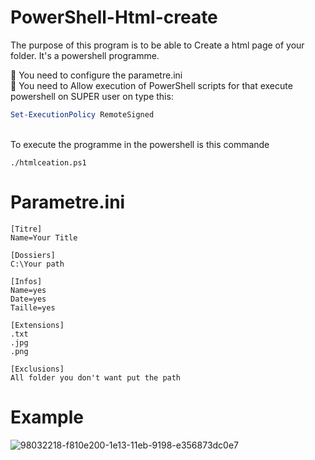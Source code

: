 # PowerShell-Html-create
The purpose of this program is to be able to Create a html page of your folder. It's a powershell programme.

🚧 You need to configure the parametre.ini
<br/>
🚧 You need to Allow execution of PowerShell scripts for that execute powershell on SUPER user on type this:

```powershell
Set-ExecutionPolicy RemoteSigned
```
<br/>
To execute the programme in the powershell is this commande

```
./htmlceation.ps1
```

# Parametre.ini
```
[Titre]
Name=Your Title

[Dossiers]
C:\Your path

[Infos]
Name=yes
Date=yes
Taille=yes

[Extensions]
.txt
.jpg
.png

[Exclusions]
All folder you don't want put the path
```
# Example

![98032218-f810e200-1e13-11eb-9198-e356873dc0e7](https://user-images.githubusercontent.com/44686652/98035057-3a3c2280-1e18-11eb-99a6-6e511b0bb4b3.png)
